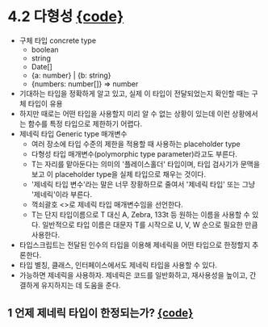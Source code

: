 

# 4.2 다형성 [{code}](../src/chapter4/polymorphism.ts)
- 구체 타입 concrete type
    - boolean
    - string
    - Date[]
    - {a: number} | {b: string}
    - {numbers: number[]} => number
- 기대하는 타입을 정확하게 알고 있고, 실제 이 타입이 전달되었는지 확인할 때는 구체 타입이 유용 
- 하지만 때로는 어떤 타입을 사용할지 미리 알 수 없는 상황이 있는데 이런 상황에서는 함수를 특정 타입으로 제한하기 어렵다.
- 제네릭 타입 Generic type 매개변수
    - 여러 장소에 타입 수준의 제한을 적용할 때 사용하는 placeholder type
    - 다형성 타입 매개변수(polymorphic type parameter)라고도 부른다.
    - T는 자리를 맡아둔다는 의미의 '플레이스홀더' 타입이며, 타입 검사기가 문맥을 보고 이 placeholder type을 실제 타입으로 채우는 것이다.
    - '제네릭 타입 변수'라는 말은 너무 장황하므로 줄여서 '제네릭 타입' 또는 그냥 '제네릭'이라 부른다.
    - 꺽쇠괄호 <>로 제네릭 타입 매개변수임을 선언한다.
    - T는 단지 타입이름으로 T 대신 A, Zebra, 133t 등 원하는 이름을 사용할 수 있다. 일반적으로 타입 이름은 대문자 T를 시작으로 U, V, W 순으로 필요한 만큼 사용한다.
- 타입스크립트는 전달된 인수의 타입을 이용해 제네릭을 어떤 타입으로 한정할지 추론한다.
- 타입 별칭, 클래스, 인터페이스에서도 제네릭 타입을 사용할 수 있다. 
- 가능하면 제네릭을 사용하자. 제네릭은 코드를 일반화하고, 재사용성을 높이고, 간결하게 유지하지는 데 도움을 준다.

## 1 언제 제네릭 타입이 한정되는가? [{code}](../src/chapter4/generic-bound.ts)